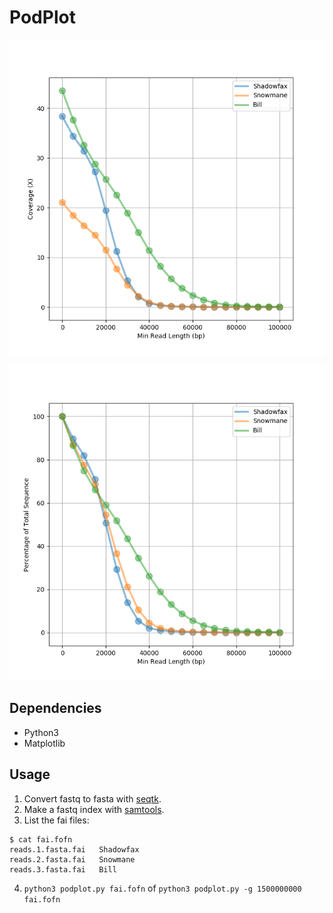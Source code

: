# PodPlot
![](podplot.cov.png)

![](podplot.perc.png)


## Dependencies

- Python3
- Matplotlib

## Usage

1. Convert fastq to fasta with [seqtk](https://github.com/lh3/seqtk).
2. Make a fastq index with [samtools](https://github.com/samtools/samtools).
3. List the fai files:

```
$ cat fai.fofn
reads.1.fasta.fai	Shadowfax
reads.2.fasta.fai	Snowmane	
reads.3.fasta.fai	Bill
```

4. `python3 podplot.py fai.fofn` of `python3 podplot.py -g 1500000000 fai.fofn`
